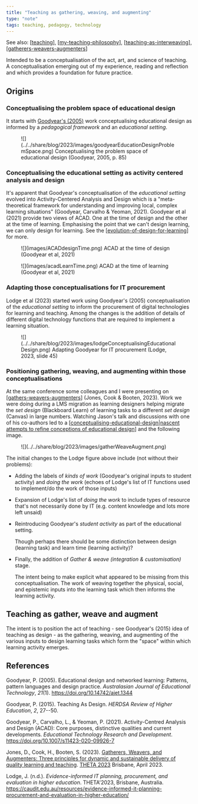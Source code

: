 ```yaml
---
title: "Teaching as gathering, weaving, and augmenting"
type: "note"
tags: teaching, pedagogy, technology
---
```


See also: [[teaching]], [[my-teaching-philosophy]], [[teaching-as-interweaving]], [[gatherers-weavers-augmenters]]

Intended to be a conceptualisation of the act, art, and science of teaching. A conceptualisation emerging out of my experience, reading and reflection and which provides a foundation for future practice.

## Origins

### Conceptualising the problem space of educational design

It starts with [Goodyear's (2005)](https://ajet.org.au/index.php/AJET/article/view/1344) work conceptualising educational design as informed by a _pedagogical framework_ and an _educational setting_.

<figure markdown>
![](../../share/blog/2023/images/goodyearEducationDesignProblemSpace.png)
<caption>Conceptualising the problem space of educational design (Goodyear, 2005, p. 85)</caption>
</figure>

### Conceptualising the educational setting as activity centered analysis and design

It's apparent that Goodyear's conceptualisation of the _educational setting_ evolved into Activity-Centered Analysis and Design which is a "meta-theoretical framework for understanding and improving local, complex learning situations" (Goodyear, Carvalho & Yeoman, 2021). Goodyear et al (2021) provide two views of ACAD. One at the time of design and the other at the time of learning. Emphasising the point that we can't design learning, we can only design for learning. See the [[evolution-of-design-for-learning]] for more.

<figure markdown> 
![](images/ACADdesignTime.png)
<caption>ACAD at the time of design (Goodyear et al, 2021)</caption> 
</figure> 

<figure markdown>
![](images/acadLearnTime.png)
<caption>ACAD at the time of learning (Goodyear et al, 2021)</caption>
</figure>

### Adapting those conceptualisations for IT procurement

Lodge et al (2023) started work using Goodyear's (2005) conceptualisation of the _educational setting_ to inform the procurement of digital technologies for learning and teaching. Among the changes is the addition of details of different digital technology functions that are required to implement a learning situation.

<figure markdown>
![](../../share/blog/2023/images/lodgeConceptualisingEducationalDesign.png)
<caption>Adapting Goodyear for IT procurement (Lodge, 2023, slide 45)</caption>
</figure>

### Positioning gathering, weaving, and augmenting within those conceptualisations

At the same conference some colleagues and I were presenting on [[gathers-weavers-augmenters]]  (Jones, Cook & Booten, 2023). Work we were doing during a LMS migration as learning designers helping migrate the _set design_ (Blackboard Learn) of learning tasks to a different _set design_ (Canvas) in large numbers. Watching Jason's talk and discussions with one of his co-authors led to a [[conceptualising-educational-design|nascent attempts to refine conceptions of educational design]] and the following image.

<figure markdown>
![](../../share/blog/2023/images/gatherWeaveAugment.png)
<caption></caption>
</figure>

The initial changes to the Lodge figure above include (not without their problems):

- Adding the labels of _kinds of work_ (Goodyear's original inputs to student activity) and _doing the work_ (echoes of Lodge's list of IT functions used to implement/do the work of those inputs)
- Expansion of Lodge's list of _doing the work_ to include types of resource that's not necessarily done by IT (e.g. content knowledge and lots more left unsaid)
- Reintroducing Goodyear's _student activity_ as part of the educational setting.

    Though perhaps there should be some distinction between design (learning task) and learn time (learning activity)?

- Finally, the addition of _Gather & weave (integration & customisation)_ stage. 

    The intent being to make explicit what appeared to be missing from this conceptualisation. The work of weaving together the physical, social, and epistemic inputs into the learning task which then informs the learning activity.

## Teaching as gather, weave and augment

The intent is to position the act of teaching - see Goodyear's (2015) idea of teaching as design - as the gathering, weaving, and augmenting of the various inputs to design learning tasks which form the "space" within which learning activity emerges.



## References

Goodyear, P. (2005). Educational design and networked learning: Patterns, pattern languages and design practice. *Australasian Journal of Educational Technology*, *21*(1). <https://doi.org/10.14742/ajet.1344>

Goodyear, P. (2015). Teaching As Design. *HERDSA Review of Higher Education*, *2*, 27--50.

Goodyear, P., Carvalho, L., & Yeoman, P. (2021). Activity-Centred Analysis and Design (ACAD): Core purposes, distinctive qualities and current developments. *Educational Technology Research and Development*. <https://doi.org/10.1007/s11423-020-09926-7>

Jones, D., Cook, H., Booten, S. (2023). [Gatherers, Weavers, and Augmenters: Three principles for dynamic and sustainable delivery of quality learning and teaching](https://djon.es/blog/2023/02/09/gathers-weavers-and-augmenters-three-principles-for-dynamic-and-sustainable-delivery-of-quality-learning-and-teaching/). [THETA 2023](https://theta.edu.au/) Brisbane, April 2023.

Lodge, J. (n.d.). *Evidence-informed IT planning, procurement, and evaluation in higher education*. THETA'2023, Brisbane, Australia. <https://caudit.edu.au/resources/evidence-informed-it-planning-procurement-and-evaluation-in-higher-education/>

[//begin]: # "Autogenerated link references for markdown compatibility"
[teaching]: teaching "Teaching"
[my-teaching-philosophy]: my-teaching-philosophy "My Teaching Philosophy"
[teaching-as-interweaving]: teaching-as-interweaving "Teaching as interweaving"
[gatherers-weavers-augmenters]: ..%2FPaper-Ideas%2Fgatherers-weavers-augmenters "Gatherers, Weavers and Augmenters: Three principles for dynamic and sustainable delivery of quality learning and teaching"
[evolution-of-design-for-learning]: ..%2FDesign%2Fevolution-of-design-for-learning "Evolution of design for learning"
[gathers-weavers-augmenters]: ..%2FPaper-Ideas%2FPublished%2Fgathers-weavers-augmenters "Gathers, Weavers and Augmenters: Three principles for dynamic and sustainable delivery of quality learning and teaching"
[conceptualising-educational-design|nascent attempts to refine conceptions of educational design]: ..%2F..%2Fshare%2Fblog%2F2023%2Fconceptualising-educational-design "Conceptualising education design practice - where do we fit?"
[//end]: # "Autogenerated link references"